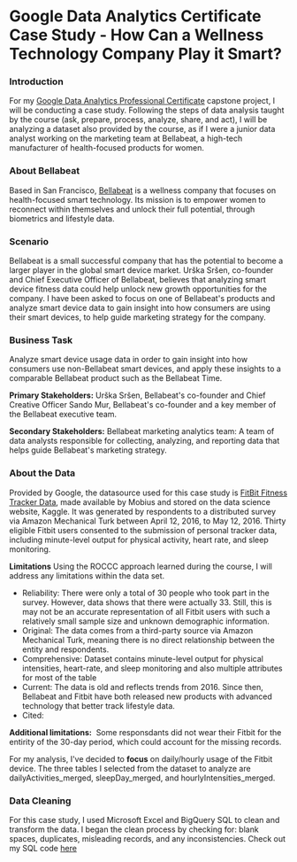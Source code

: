# Google Data Analytics Certificate Case Study - How Can a Wellness Technology Company Play it Smart?

### Introduction
For my [Google Data Analytics Professional Certificate](https://www.coursera.org/professional-certificates/google-data-analytics?utm_source=google&utm_medium=institutions&utm_campaign=gwgsite-gDigital-paidha-sem-bk-gen-exa-glp-br-null&_ga=2.244797261.950290879.1660862123-1096932820.1658185357&_gac=1.149812676.1658444207.Cj0KCQjw8uOWBhDXARIsAOxKJ2HwpFHSnMZDJDQv74Qkx3-MUYDeY6LNt4vm-XZ9zN0puUniH0tZM0kaAlafEALw_wcB) capstone project, I will be conducting a case study. Following the steps of data analysis taught by the course (ask, prepare, process, analyze, share, and act), I will be analyzing a dataset also provided by the course, as if I were a junior data analyst working on the marketing team at Bellabeat, a high-tech manufacturer of health-focused products for women.

### About Bellabeat 
Based in San Francisco, [Bellabeat](https://bellabeat.com/) is a wellness company that focuses on health-focused smart technology. Its mission is to empower women to reconnect within themselves and unlock their full potential, through biometrics and lifestyle data.

### Scenario 
Bellabeat is a small successful company that has the potential to become a larger player in the global smart device market. Urška Sršen, co-founder and Chief Executive Officer of Bellabeat, believes that analyzing smart device fitness data could help unlock new growth opportunities for the company. I have been asked to focus on one of Bellabeat's products and analyze smart device data to gain insight into how consumers are using their smart devices, to help guide marketing strategy for the company.

### Business Task
Analyze smart device usage data in order to gain insight into how consumers use non-Bellabeat smart devices, and apply these insights to a comparable Bellabeat product such as the Bellabeat Time.

**Primary Stakeholders:**
Urška Sršen, Bellabeat's co-founder and Chief Creative Officer
Sando Mur, Bellabeat's co-founder and a key member of the Bellabeat executive team. 

**Secondary Stakeholders:**
Bellabeat marketing analytics team: A team of data analysts responsible for collecting, analyzing, and reporting data that helps guide Bellabeat's marketing strategy.

### About the Data 
Provided by Google, the datasource used for this case study is [FitBit Fitness Tracker Data](https://www.kaggle.com/datasets/arashnic/fitbit), made available by Mobius and stored on the data science website, Kaggle. It was generated by respondents to a distributed survey via Amazon Mechanical Turk between April 12, 2016, to May 12, 2016. Thirty eligible Fitbit users consented to the submission of personal tracker data, including minute-level output for physical activity, heart rate, and sleep monitoring.

**Limitations**
Using the ROCCC approach learned during the course, I will address any limitations within the data set. 
- Reliability: There were only a total of 30 people who took part in the survey. However, data shows that there were actually 33. Still, this is may not be an accurate representation of all Fitbit users with such a relatively small sample size and unknown demographic information. 
- Original: The data comes from a third-party source via Amazon Mechanical Turk, meaning there is no direct relationship between the entity and respondents. 
- Comprehensive: Dataset contains minute-level output for physical intensities, heart-rate, and sleep monitoring and also multiple attributes for most of the table
- Current: The data is old and reflects trends from 2016. Since then, Bellabeat and Fitbit have both released new products with advanced technology that better track lifestyle data.
- Cited:  

**Additional limitations:** 
Some responsdants did not wear their Fitbit for the entirity of the 30-day period, which could account for the missing records. 

For my analysis, I've decided to **focus** on daily/hourly usage of the Fitbit device. The three tables I selected from the dataset to analyze are dailyActivities_merged, sleepDay_merged, and hourlyIntensities_merged.

### Data Cleaning 
For this case study, I used Microsoft Excel and BigQuery SQL to clean and transform the data. I began the clean process by checking for: blank spaces, duplicates, misleading records, and any inconsistencies. Check out my SQL code [here](https://github.com/stvceyvd/Google-Data-Analytics-BellaBeat/blob/main/bellabeat.sql)

